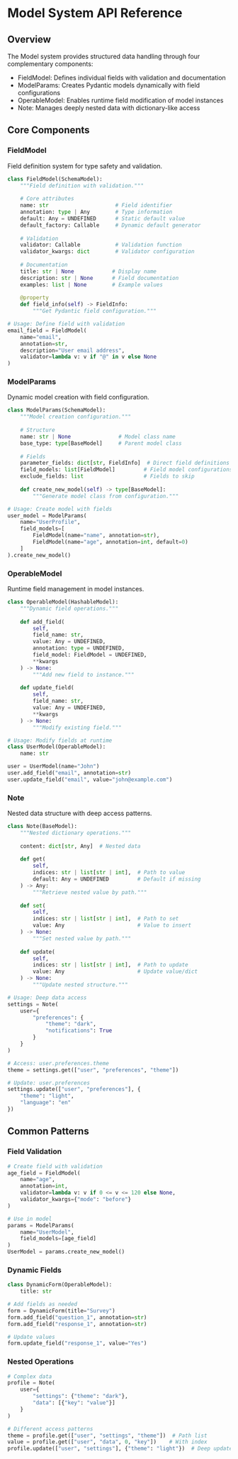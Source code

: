 # Model System API Reference

## Overview

The Model system provides structured data handling through four complementary components:
- FieldModel: Defines individual fields with validation and documentation
- ModelParams: Creates Pydantic models dynamically with field configurations
- OperableModel: Enables runtime field modification of model instances
- Note: Manages deeply nested data with dictionary-like access

## Core Components

### FieldModel
Field definition system for type safety and validation.

```python
class FieldModel(SchemaModel):
    """Field definition with validation."""
    
    # Core attributes
    name: str                     # Field identifier
    annotation: type | Any        # Type information
    default: Any = UNDEFINED      # Static default value
    default_factory: Callable     # Dynamic default generator
    
    # Validation
    validator: Callable           # Validation function
    validator_kwargs: dict        # Validator configuration
    
    # Documentation
    title: str | None            # Display name
    description: str | None      # Field documentation
    examples: list | None        # Example values
    
    @property
    def field_info(self) -> FieldInfo:
        """Get Pydantic field configuration."""

# Usage: Define field with validation
email_field = FieldModel(
    name="email",
    annotation=str,
    description="User email address",
    validator=lambda v: v if "@" in v else None
)
```

### ModelParams
Dynamic model creation with field configuration.

```python
class ModelParams(SchemaModel):
    """Model creation configuration."""
    
    # Structure
    name: str | None               # Model class name
    base_type: type[BaseModel]     # Parent model class
    
    # Fields
    parameter_fields: dict[str, FieldInfo]  # Direct field definitions
    field_models: list[FieldModel]         # Field model configurations
    exclude_fields: list                   # Fields to skip
    
    def create_new_model(self) -> type[BaseModel]:
        """Generate model class from configuration."""

# Usage: Create model with fields
user_model = ModelParams(
    name="UserProfile",
    field_models=[
        FieldModel(name="name", annotation=str),
        FieldModel(name="age", annotation=int, default=0)
    ]
).create_new_model()
```

### OperableModel
Runtime field management in model instances.

```python
class OperableModel(HashableModel):
    """Dynamic field operations."""
    
    def add_field(
        self,
        field_name: str,
        value: Any = UNDEFINED,
        annotation: type = UNDEFINED,
        field_model: FieldModel = UNDEFINED,
        **kwargs
    ) -> None:
        """Add new field to instance."""
        
    def update_field(
        self,
        field_name: str,
        value: Any = UNDEFINED,
        **kwargs
    ) -> None:
        """Modify existing field."""

# Usage: Modify fields at runtime
class UserModel(OperableModel):
    name: str

user = UserModel(name="John")
user.add_field("email", annotation=str)
user.update_field("email", value="john@example.com")
```

### Note
Nested data structure with deep access patterns.

```python
class Note(BaseModel):
    """Nested dictionary operations."""
    
    content: dict[str, Any]  # Nested data
    
    def get(
        self,
        indices: str | list[str | int],  # Path to value
        default: Any = UNDEFINED         # Default if missing
    ) -> Any:
        """Retrieve nested value by path."""
        
    def set(
        self,
        indices: str | list[str | int],  # Path to set
        value: Any                       # Value to insert
    ) -> None:
        """Set nested value by path."""
        
    def update(
        self,
        indices: str | list[str | int],  # Path to update
        value: Any                       # Update value/dict
    ) -> None:
        """Update nested structure."""

# Usage: Deep data access
settings = Note(
    user={
        "preferences": {
            "theme": "dark",
            "notifications": True
        }
    }
)

# Access: user.preferences.theme
theme = settings.get(["user", "preferences", "theme"])

# Update: user.preferences
settings.update(["user", "preferences"], {
    "theme": "light",
    "language": "en"
})
```

## Common Patterns

### Field Validation
```python
# Create field with validation
age_field = FieldModel(
    name="age",
    annotation=int,
    validator=lambda v: v if 0 <= v <= 120 else None,
    validator_kwargs={"mode": "before"}
)

# Use in model
params = ModelParams(
    name="UserModel",
    field_models=[age_field]
)
UserModel = params.create_new_model()
```

### Dynamic Fields
```python
class DynamicForm(OperableModel):
    title: str

# Add fields as needed
form = DynamicForm(title="Survey")
form.add_field("question_1", annotation=str)
form.add_field("response_1", annotation=str)

# Update values
form.update_field("response_1", value="Yes")
```

### Nested Operations
```python
# Complex data
profile = Note(
    user={
        "settings": {"theme": "dark"},
        "data": [{"key": "value"}]
    }
)

# Different access patterns
theme = profile.get(["user", "settings", "theme"])  # Path list
value = profile.get(["user", "data", 0, "key"])    # With index
profile.update(["user", "settings"], {"theme": "light"})  # Deep update
